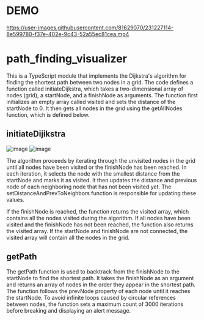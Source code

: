 # DEMO




https://user-images.githubusercontent.com/81629070/231227114-8e599780-f37e-402e-9c43-52a55ec81cea.mp4


# path_finding_visualizer

This is a TypeScript module that implements the Dijkstra's algorithm for finding
the shortest path between two nodes in a grid. The code defines a function
called initiateDijkstra, which takes a two-dimensional array of nodes (grid), a
startNode, and a finishNode as arguments. The function first initializes an
empty array called visited and sets the distance of the startNode to 0. It then
gets all nodes in the grid using the getAllNodes function, which is defined
below.

## initiateDijikstra
![image](https://user-images.githubusercontent.com/81629070/225824487-20458a03-5e31-435b-bba9-3569fb6ecb35.png)
![image](https://user-images.githubusercontent.com/81629070/225824531-09f9e923-ac24-465b-86b1-faace53c8a05.png)




The algorithm proceeds by iterating through the unvisited nodes in the grid
until all nodes have been visited or the finishNode has been reached. In each
iteration, it selects the node with the smallest distance from the startNode and
marks it as visited. It then updates the distance and previous node of each
neighboring node that has not been visited yet. The
setDistanceAndPrevToNeighbors function is responsible for updating these values.

If the finishNode is reached, the function returns the visited array, which
contains all the nodes visited during the algorithm. If all nodes have been
visited and the finishNode has not been reached, the function also returns the
visited array. If the startNode and finishNode are not connected, the visited
array will contain all the nodes in the grid.

## getPath

The getPath function is used to backtrack from the finishNode to the startNode
to find the shortest path. It takes the finishNode as an argument and returns an
array of nodes in the order they appear in the shortest path. The function
follows the prevNode property of each node until it reaches the startNode. To
avoid infinite loops caused by circular references between nodes, the function
sets a maximum count of 3000 iterations before breaking and displaying an alert
message.
